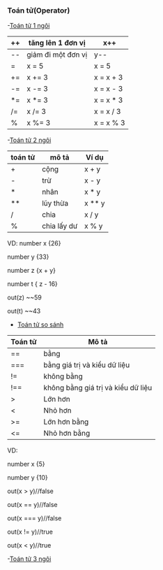 ### Toán tử(Operator)
-[Toán tử 1 ngôi](#toan-tu-1-ngoi)

| ++  | tăng lên 1 đơn vị | x++    |
| --- | ------------------ | ------ |
| --  | giảm đi một đơn vị | y--    |
| =   | x = 5              | x = 5  |
| +=  | x += 3             | x = x + 3 |
| -=  | x -= 3             | x = x - 3 |
| *=  | x *= 3             | x = x * 3 |
| /=  | x /= 3             | x = x / 3 |
| %   | x %= 3             | x = x % 3 |

-[Toán tử 2 ngôi](#toan-tu-2-ngoi)

| toán tử | mô tả       | Ví dụ  |
| ------- | ----------- | ------ |
| +       | cộng        | x + y  |
| -       | trừ         | x - y  |
| *       | nhân        | x * y  |
| **      | lũy thừa    | x ** y |
| /       | chia        | x / y  |
| %       | chia lấy dư | x % y  |

VD: number x  {26}

number y  {33}

number z  {x + y}

number t { z - 16}

out(z) ~~59

out(t) ~~43

- [Toán tử so sánh](#toan-tu-so-sanh)

| Toán tử | Mô tả                              |
| ------- | ---------------------------------- |
| ==      | bằng                               |
| ===     | bằng giá trị và kiểu dữ liệu      |
| !=      | không bằng                         |
| !==     | không bằng giá trị và kiểu dữ liệu |
| >       | Lớn hơn                            |
| <       | Nhỏ hơn                            |
| >=      | Lớn hơn bằng                       |
| <=      | Nhỏ hơn bằng                       |

VD:

number x {5}

number y {10}

out(x > y)//false

out(x == y)//false

out(x === y)//false

out(x != y)//true

out(x < y)//true

-[Toán tử 3 ngôi](#toan-tu-3-ngoi)
